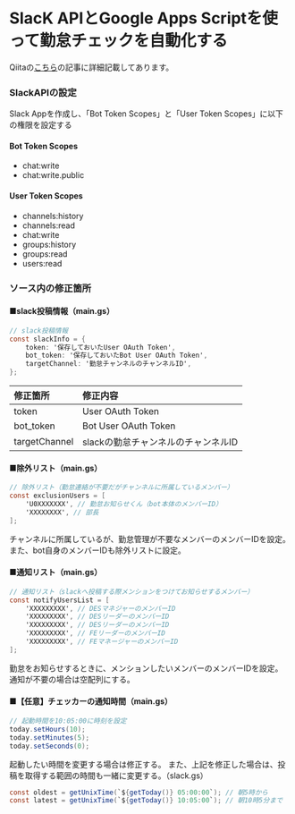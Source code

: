 # SlacK APIとGoogle Apps Scriptを使って勤怠チェックを自動化する

Qiitaの[こちら](https://qiita.com/tmryr/items/45dafc71d951553523fb)の記事に詳細記載してあります。


### SlackAPIの設定
Slack Appを作成し、「Bot Token Scopes」と「User Token Scopes」に以下の権限を設定する

#### Bot Token Scopes
- chat:write
- chat:write.public


#### User Token Scopes
* channels:history
* channels:read
* chat:write
* groups:history
* groups:read
* users:read

### ソース内の修正箇所
#### ■slack投稿情報（main.gs）
```javaScript:main.gs
// slack投稿情報
const slackInfo = {
	token: '保存しておいたUser OAuth Token',
	bot_token: '保存しておいたBot User OAuth Token',
	targetChannel: '勤怠チャンネルのチャンネルID',
};
```
| 修正箇所 | 修正内容 |
|:-|:-|
|token |User OAuth Token|
|bot_token|Bot User OAuth Token|
|targetChannel|slackの勤怠チャンネルのチャンネルID|



#### ■除外リスト（main.gs）
```javaScript:main.gs
// 除外リスト（勤怠連絡が不要だがチャンネルに所属しているメンバー）
const exclusionUsers = [
	'U0XXXXXXX', // 勤怠お知らせくん（bot本体のメンバーID）
	'XXXXXXXX', // 部長
];
```
チャンネルに所属しているが、勤怠管理が不要なメンバーのメンバーIDを設定。
また、bot自身のメンバーIDも除外リストに設定。

#### ■通知リスト（main.gs）
```javaScript:main.gs
// 通知リスト（slackへ投稿する際メンションをつけてお知らせするメンバー）
const notifyUsersList = [
	'XXXXXXXXX', // DESマネジャーのメンバーID
	'XXXXXXXXX', // DESリーダーのメンバーID
	'XXXXXXXXX', // DESリーダーのメンバーID
	'XXXXXXXXX', // FEリーダーのメンバーID
	'XXXXXXXXX', // FEマネージャーのメンバーID
];
```
勤怠をお知らせするときに、メンションしたいメンバーのメンバーIDを設定。
通知が不要の場合は空配列にする。


#### ■【任意】チェッカーの通知時間（main.gs）

```javaScript:main.gs
// 起動時間を10:05:00に時刻を設定
today.setHours(10);
today.setMinutes(5);
today.setSeconds(0);
```
起動したい時間を変更する場合は修正する。
また、上記を修正した場合は、投稿を取得する範囲の時間も一緒に変更する。（slack.gs）

```javaScript:main.gs
const oldest = getUnixTime(`${getToday()} 05:00:00`); // 朝5時から
const latest = getUnixTime(`${getToday()} 10:05:00`); // 朝10時5分まで

```
